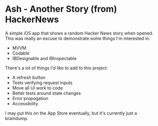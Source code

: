 # Ash - Another Story (from) HackerNews

A simple iOS app that shows a random Hacker News story when opened.
This was really an excuse to demonstrate some things I'm interested in:
- MVVM
- Codable
- IBDesignable and IBInspectable

There's a lot of things I'd like to add to this project:
- A refresh button
- Tests verifying request inputs
- Move all UI work to code
- Better tests around state changes
- Error propogation
- Accessibility

I may put this on the App Store eventually, but it's currently just a
braindump.
